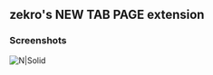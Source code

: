 ## zekro's NEW TAB PAGE extension

### Screenshots

![N|Solid](http://image.prntscr.com/image/144b9cf969744548a85ea19463e4a349.png)
